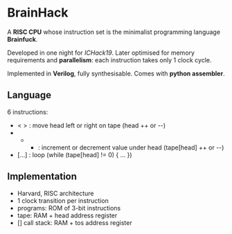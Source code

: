 # BrainHack
A **RISC CPU** whose instruction set is the minimalist programming language **Brainfuck**.

Developed in one night for *ICHack19*.
Later optimised for memory requirements and **parallelism**: each instruction takes only 1 clock cycle.

Implemented in **Verilog**, fully synthesisable.
Comes with **python assembler**.


## Language
6 instructions:
- < > : move head left or right on tape (head ++ or --)
- + - : increment or decrement value under head (tape[head] ++ or --)
- [...] : loop (while (tape[head] != 0) { ... })

## Implementation
- Harvard, RISC architecture
- 1 clock transition per instruction
- programs: ROM of 3-bit instructions
- tape: RAM + head address register
- [] call stack: RAM + tos address register